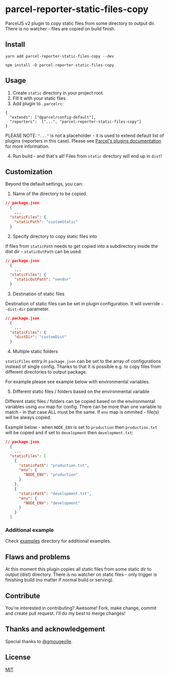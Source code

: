 # parcel-reporter-static-files-copy

ParcelJS v2 plugin to copy static files from some directory to output dir. There is no watcher -
files are copied on build finish.

## Install

```
yarn add parcel-reporter-static-files-copy --dev
```

```
npm install -D parcel-reporter-static-files-copy
```

## Usage

1. Create `static` directory in your project root.
2. Fill it with your static files
3. Add plugin to `.parcelrc`:

```
{
  "extends": ["@parcel/config-default"],
  "reporters":  ["...", "parcel-reporter-static-files-copy"]
}
```

PLEASE NOTE: `"..."` is not a placeholder - it is used to extend default list of
plugins (reporters in this case). Please see
[Parcel's plugins documentation](https://parceljs.org/features/plugins/#plugins) for more information.

4. Run build - and that's all! Files from `static` directory will end up in `dist`!

## Customization

Beyond the default settings, you can:

1. Name of the directory to be copied.

```json
// package.json
  {
	...
  "staticFiles": {
    "staticPath": "customStatic"
  }
```

2. Specify directory to copy static files into

If files from `staticPath` needs to get copied into a subdirectory inside the dist dir -
`staticOutPath` can be used:

```json
// package.json
  {
	...
  "staticFiles": {
    "staticOutPath": "vendor"
  }
```

3. Destination of static files

Destination of static files can be set in plugin configuration. It will override
`--dist-dir` parameter.

```json
// package.json
  {
	...
  "staticFiles": {
    "distDir": "customDist"
  }
```

4. Multiple static folders

`staticFiles` entry in `package.json` can be set to the array of configurations instead of single config. 
Thanks to that it is possible e.g. to copy files from different directories to output package.

For example please see example below with environmental variables.

5. Different static files / folders based on the environmental variable

Different static files / folders can be copied based on the environmental variables using `env` map for config.
There can be more than one variable to match - in that case ALL must be the same.
If `env` map is ommited - file(s) will be always copied.

Example below - when `NODE_ENV` is set to `production` then `production.txt` will be copied and if set to `development` then `development.txt`:

```json
// package.json
  {
	...
  "staticFiles": [
    {
      "staticPath": "production.txt",
      "env": {
        "NODE_ENV": "production"
      }
    },
    {
      "staticPath": "development.txt",
      "env": {
        "NODE_ENV": "development"
      }
    }
  ]
```


### Additional example

Check [examples](https://github.com/elwin013/parcel-reporter-static-files-copy/tree/master/examples) directory for
additional examples.

## Flaws and problems

At this moment this plugin copies all static files from some static dir to output (dist) directory. There is no
watcher on static files - only trigger is finishing build (no matter if normal build or serving).

## Contribute

You're interested in contributing? Awesome! Fork, make change, commit and create pull request. I'll do my best to merge
changes!

## Thanks and acknowledgement

Special thanks to [@gmougeolle](https://github.com/gmougeolle/).

## License

[MIT](/LICENSE)
